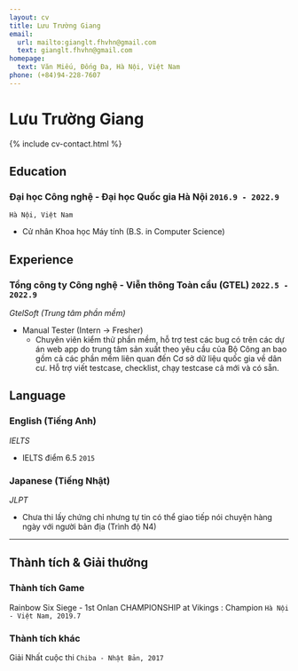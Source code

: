 ```yaml
---
layout: cv
title: Lưu Trường Giang
email:
  url: mailto:gianglt.fhvhn@gmail.com
  text: gianglt.fhvhn@gmail.com
homepage:
  text: Văn Miếu, Đống Đa, Hà Nội, Việt Nam
phone: (+84)94-228-7607
---
```


# **Lưu** Trường Giang

<!--
include contact information from the front matter
Supported arguments:
    - homepage: url, text
    - phone
    - email
-->

{% include cv-contact.html %}

## Education

### **Đại học Công nghệ - Đại học Quốc gia Hà Nội** `2016.9 - 2022.9`

```
Hà Nội, Việt Nam
```

- Cử nhân Khoa học Máy tính (B.S. in Computer Science)

## Experience

### **Tổng công ty Công nghệ - Viễn thông Toàn cầu (GTEL)** `2022.5 - 2022.9`
_GtelSoft (Trung tâm phần mềm)_<br>
  - Manual Tester (Intern -> Fresher)
    + Chuyên viên kiểm thử phần mềm, hỗ trợ test các bug có trên các dự án web app do trung tâm sản xuất theo yêu cầu của Bộ Công an bao gồm cả các phần mềm liên quan đến Cơ sở dữ liệu quốc gia về dân cư. Hỗ trợ viết testcase, checklist, chạy testcase cả mới và có sẵn.

## Language

### **English** (Tiếng Anh)
_IELTS_<br>
  - IELTS điểm 6.5 `2015` <br>

### **Japanese** (Tiếng Nhật)
_JLPT_<br>
  - Chưa thi lấy chứng chỉ nhưng tự tin có thể giao tiếp nói chuyện hàng ngày với người bản địa (Trình độ N4) <br>

---

## Thành tích & Giải thưởng

### Thành tích Game
Rainbow Six Siege - 1st Onlan CHAMPIONSHIP at Vikings : Champion `Hà Nội - Việt Nam, 2019.7` <br>

### Thành tích khác
Giải Nhất cuộc thi  `Chiba - Nhật Bản, 2017` <br>

<!-- ### Footer

Last updated: August 2023 -->
